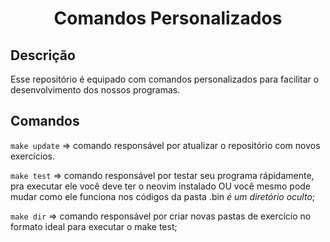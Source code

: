 <h1 align="center">Comandos Personalizados</h1>

## Descrição

Esse repositório é equipado com comandos personalizados para facilitar o desenvolvimento dos nossos programas.

## Comandos

`make update` => comando responsável por atualizar o repositório com novos exercícios.

`make test` => comando responsável por testar seu programa rápidamente, pra executar ele você deve ter o neovim instalado OU você mesmo pode mudar como ele funciona nos códigos da pasta .bin _é um diretório oculto_;

`make dir` => comando responsável por criar novas pastas de exercício no formato ideal para executar o make test;
